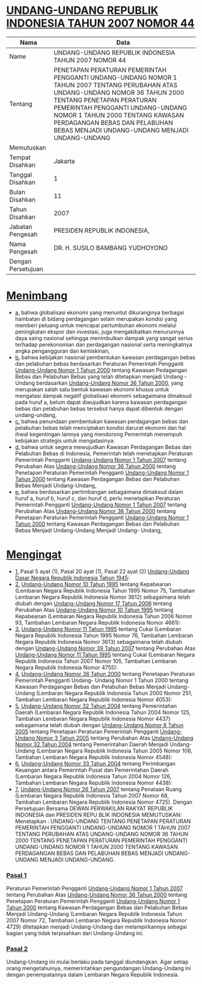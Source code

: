 # [UNDANG-UNDANG REPUBLIK INDONESIA TAHUN 2007 NOMOR 44](http://example.org/legal/peraturan/uu/2007/44)

| Nama | Data |
| ------ | ----- |
|Name|UNDANG-UNDANG REPUBLIK INDONESIA TAHUN 2007 NOMOR 44|
|Tentang| PENETAPAN PERATURAN PEMERINTAH PENGGANTI UNDANG-UNDANG NOMOR 1 TAHUN 2007 TENTANG PERUBAHAN ATAS UNDANG-UNDANG NOMOR 36 TAHUN 2000 TENTANG PENETAPAN PERATURAN PEMERINTAH PENGGANTI UNDANG-UNDANG NOMOR 1 TAHUN 2000 TENTANG KAWASAN PERDAGANGAN BEBAS DAN PELABUHAN BEBAS MENJADI UNDANG-UNDANG MENJADI UNDANG-UNDANG|
|Memutuskan||
|Tempat Disahkan|Jakarta|
|Tanggal Disahkan|1|
|Bulan Disahkan|11|
|Tahun Disahkan|2007|
|Jabatan Pengesah|PRESIDEN REPUBLIK INDONESIA,|
|Nama Pengesah|DR. H. SUSILO BAMBANG YUDHOYONO|
|Dengan Persetujuan||
# [Menimbang](http://example.org/legal/peraturan/uu/2007/44/menimbang)

* [a.](http://example.org/legal/peraturan/uu/2007/44/menimbang/huruf/a) bahwa globalisasi ekonomi yang menuntut dikuranginya berbagai hambatan di bidang perdagangan selain merupakan kondisi yang memberi peluang untuk mencapai pertumbuhan ekonomi melalui peningkatan ekspor dan investasi, juga mengakibatkan menurunnya daya saing nasional sehingga menimbulkan dampak yang sangat serius terhadap perekonomian dan perdagangan nasional serta meningkatnya angka pengangguran dan kemiskinan,
* [b.](http://example.org/legal/peraturan/uu/2007/44/menimbang/huruf/b) bahwa kebijakan nasional pembentukan kawasan perdagangan bebas dan pelabuhan bebas berdasarkan Peraturan Pemerintah Pengganti [Undang-Undang Nomor 1 Tahun 2000](http://example.org/legal/peraturan/uu/2000/1) tentang Kawasan Pedagangan Bebas dan Pelabuhan Bebas yang telah ditetapkan menjadi Undang - Undang berdasarkan [Undang-Undang Nomor 36 Tahun 2000](http://example.org/legal/peraturan/uu/2000/36), yang merupakan salah satu bentuk kawasan ekonomi khusus untuk mengatasi dampak negatif globalisasi ekonomi sebagaimana dimaksud pada huruf a, belum dapat diwujudkan karena kawasan perdagangan bebas dan pelabuhan bebas tersebut hanya dapat dibentuk dengan undang-undang,
* [c.](http://example.org/legal/peraturan/uu/2007/44/menimbang/huruf/c) bahwa penundaan pembentukan kawasan perdagangan bebas dan pelabuhan bebas telah menciptakan kondisi darurat ekonomi dan hal ihwal kegentingan lainnya yang mendorong Pemerintah menempuh kebijakan strategis untuk mengatasinya:
* [d.](http://example.org/legal/peraturan/uu/2007/44/menimbang/huruf/d) bahwa untuk segera mewujudkan Kawasan Perdagangan Bebas dan Pelabuhan Bebas di Indonesia, Pemerintah telah menetapkan Peraturan Pemerintah Pengganti [Undang-Undang Nomor 1 Tahun 2007](http://example.org/legal/peraturan/uu/2007/1) tentang Perubahan Atas [Undang-Undang Nomor 36 Tahun 2000](http://example.org/legal/peraturan/uu/2000/36) tentang Penetapan Peraturan Pemerintah Pengganti [Undang-Undang Nomor 1 Tahun 2000](http://example.org/legal/peraturan/uu/2000/1) tentang Kawasan Perdagangan Bebas dan Pelabuhan Bebas Menjadi Undang-Undang,
* [e.](http://example.org/legal/peraturan/uu/2007/44/menimbang/huruf/e) bahwa berdasarkan pertimbangan sebagaimana dimaksud dalam huruf a, huruf b, huruf c, dan huruf d, perlu menetapkan Peraturan Pemerintah Pengganti [Undang-Undang Nomor 1 Tahun 2007](http://example.org/legal/peraturan/uu/2007/1) tentang Perubahan Atas [Undang-Undang Nomor 36 Tahun 2000](http://example.org/legal/peraturan/uu/2000/36) tentang Penetapan Peraturan Pemerintah Pengganti [Undang-Undang Nomor 1 Tahun 2000](http://example.org/legal/peraturan/uu/2000/1) tentang Kawasan Perdagangan Bebas dan Pelabuhan Bebas Menjadi Undang-Undang Menjadi Undang- Undang,
# [Mengingat](http://example.org/legal/peraturan/uu/2007/44/mengingat)

* [1.](http://example.org/legal/peraturan/uu/2007/44/mengingat/huruf/0001) Pasal 5 ayat (1), Pasal 20 ayat (1), Pasal 22 ayat (2) [Undang-Undang Dasar Negara Republik Indonesia Tahun 1945](http://example.org/legal/peraturan/uu):
* [2.](http://example.org/legal/peraturan/uu/2007/44/mengingat/huruf/0002) [Undang-Undang Nomor 10 Tahun 1995](http://example.org/legal/peraturan/uu/1995/10) tentang Kepabeanan (Lembaran Negara Republik Indonesia Tahun 1995 Nomor 75, Tambahan Lembaran Negara Republik Indonesia Nomor 3612) sebagaimana telah diubah dengan [Undang-Undang Nomor 17 Tahun 2006](http://example.org/legal/peraturan/uu/2006/17) tentang Perubahan Atas [Undang-Undang Nomor 10 Tahun 1995](http://example.org/legal/peraturan/uu/1995/10) tentang Kepabeanan (Lembaran Negara Republik Indonesia Tahun 2006 Nomor 93, Tambahan Lembaran Negara Republik Indonesia Nomor 4661):
* [3.](http://example.org/legal/peraturan/uu/2007/44/mengingat/huruf/0003) [Undang-Undang Nomor 11 Tahun 1995](http://example.org/legal/peraturan/uu/1995/11) tentang Cukai (Lembaran Negara Republik Indonesia Tahun 1995 Nomor 76, Tambahan Lembaran Negara Republik Indonesia Nomor 3613) sebagaimana telah diubah dengan [Undang-Undang Nomor 39 Tahun 2007](http://example.org/legal/peraturan/uu/2007/39) tentang Perubahan Atas [Undang-Undang Nomor 11 Tahun 1995](http://example.org/legal/peraturan/uu/1995/11) tentang Cukai (Lembaran Negara Republik Indonesia Tahun 2007 Nomor 105, Tambahan Lembaran Negara Republik Indonesia Nomor 4755):
* [4.](http://example.org/legal/peraturan/uu/2007/44/mengingat/huruf/0004) [Undang-Undang Nomor 36 Tahun 2000](http://example.org/legal/peraturan/uu/2000/36) tentang Penetapan Peraturan Pemerintah Pengganti Undang- Undang Nomor 1 Tahun 2000 tentang Kawasan Perdagangan Bebas dan Pelabuhan Bebas Menjadi Undang-Undang (Lembaran Negara Republik Indonesia Tahun 2000 Nomor 251, Tambahan Lembaran Negara Republik Indonesia Nomor 4053):
* [5.](http://example.org/legal/peraturan/uu/2007/44/mengingat/huruf/0005) [Undang-Undang Nomor 32 Tahun 2004](http://example.org/legal/peraturan/uu/2004/32) tentang Pemerintahan Daerah (Lembaran Negara Republik Indonesia Tahun 2004 Nomor 125, Tambahan Lembaran Negara Republik Indonesia Nomor 4437) sebagaimana telah diubah dengan [Undang-Undang Nomor 8 Tahun 2005](http://example.org/legal/peraturan/uu/2005/8) tentang Penetapan Peraturan Pemerintah Pengganti [Undang-Undang Nomor 3 Tahun 2005](http://example.org/legal/peraturan/uu/2005/3) tentang Perubahan Atas [Undang-Undang Nomor 32 Tahun 2004](http://example.org/legal/peraturan/uu/2004/32) tentang Pemerintahan Daerah Menjadi Undang-Undang (Lembaran Negara Republik Indonesia Tahun 2005 Nomor 108, Tambahan Lembaran Negara Republik Indonesia Nomor 4548):
* [6.](http://example.org/legal/peraturan/uu/2007/44/mengingat/huruf/0006) [Undang-Undang Nomor 33 Tahun 2004](http://example.org/legal/peraturan/uu/2004/33) tentang Perimbangan Keuangan antara Pemerintah Pusat dan Pemerintahan Daerah (Lembaran Negara Republik Indonesia Tahun 2004 Nomor 126, Tambahan Lembaran Negara Republik Indonesia Nomor 4438):
* [7.](http://example.org/legal/peraturan/uu/2007/44/mengingat/huruf/0007) [Undang-Undang Nomor 26 Tahun 2007](http://example.org/legal/peraturan/uu/2007/26) tentang Penataan Ruang (Lembaran Negara Republik Indonesia Tahun 2007 Nomor 68, Tambahan Lembaran Negara Republik Indonesia Nomor 4725). Dengan Persetujuan Bersama DEWAN PERWAKILAN RAKYAT REPUBLIK INDONESIA dan PRESIDEN REPU BLIK INDONESIA MEMUTUSKAN: Menetapkan : UNDANG-UNDANG TENTANG PENETAPAN PERATURAN PEMERINTAH PENGGANTI UNDANG-UNDANG NOMOR 1 TAHUN 2007 TENTANG PERUBAHAN ATAS UNDANG-UNDANG NOMOR 36 TAHUN 2000 TENTANG PENETAPAN PERATURAN PEMERINTAH PENGGANTI UNDANG-UNDANG NOMOR 1 TAHUN 2000 TENTANG KAWASAN PERDAGANGAN BEBAS DAN PELABUHAN BEBAS MENJADI UNDANG-UNDANG MENJADI UNDANG-UNDANG.

### [Pasal 1](http://example.org/legal/peraturan/uu/2007/44/pasal/0001)
Peraturan Pemerintah Pengganti [Undang-Undang Nomor 1 Tahun 2007](http://example.org/legal/peraturan/uu/2007/1) tentang Perubahan Atas [Undang-Undang Nomor 36 Tahun 2000](http://example.org/legal/peraturan/uu/2000/36) tentang Penetapan Peraturan Pemerintah Pengganti [Undang-Undang Nomor 1 Tahun 2000](http://example.org/legal/peraturan/uu/2000/1) tentang Kawasan Perdagangan Bebas dan Pelabuhan Bebas Menjadi Undang-Undang (Lembaran Negara Republik Indonesia Tahun 2007 Nomor 72, Tambahan Lembaran Negara Republik Indonesia Nomor 4729) ditetapkan menjadi Undang-Undang dan melampirkannya sebagai bagian yang tidak terpisahkan dari Undang-Undang ini.


### [Pasal 2](http://example.org/legal/peraturan/uu/2007/44/pasal/0002)
Undang-Undang ini mulai berlaku pada tanggal diundangkan. Agar setiap orang mengetahuinya, memerintahkan pengundangan Undang-Undang ini dengan penempatannya dalam Lembaran Negara Republik Indonesia.
